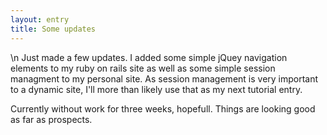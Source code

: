 ```yaml
---
layout: entry
title: Some updates
---
```


\n    Just made a few updates. I added some simple jQuey navigation elements      to my ruby on rails site as well as some simple session managment to my personal site. As session management is very important to a dynamic site, I'll more than likely use that as my next tutorial entry. 

Currently without work for three weeks, hopefull. Things are looking good as far as prospects.
  
